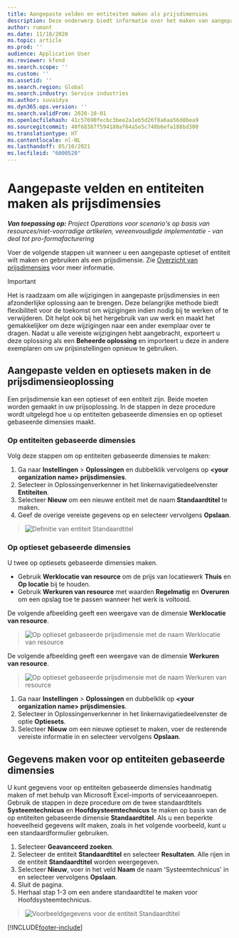 ```yaml
---
title: Aangepaste velden en entiteiten maken als prijsdimensies
description: Deze onderwerp biedt informatie over het maken van aangepaste optiesets of entiteiten.
author: rumant
ms.date: 11/18/2020
ms.topic: article
ms.prod: ''
audience: Application User
ms.reviewer: kfend
ms.search.scope: ''
ms.custom: ''
ms.assetid: ''
ms.search.region: Global
ms.search.industry: Service industries
ms.author: suvaidya
ms.dyn365.ops.version: ''
ms.search.validFrom: 2020-10-01
ms.openlocfilehash: 41c57690fecbc3bee2a1eb5d26f8a6aa56d8bea9
ms.sourcegitcommit: 40f68387f594180af64a5e5c748b6efa188bd300
ms.translationtype: HT
ms.contentlocale: nl-NL
ms.lasthandoff: 05/10/2021
ms.locfileid: "6000520"
---
```

# <a name="create-custom-fields-and-entities-as-pricing-dimensions"></a>Aangepaste velden en entiteiten maken als prijsdimensies

_**Van toepassing op:** Project Operations voor scenario's op basis van resources/niet-voorradige artikelen, vereenvoudigde implementatie - van deal tot pro-formafacturering_

Voer de volgende stappen uit wanneer u een aangepaste optieset of entiteit wilt maken en gebruiken als een prijsdimensie. Zie [Overzicht van prijsdimensies](pricing-dimensions-overview.md) voor meer informatie.  

> [!IMPORTANT]
> Het is raadzaam om alle wijzigingen in aangepaste prijsdimensies in een afzonderlijke oplossing aan te brengen. Deze belangrijke methode biedt flexibiliteit voor de toekomst om wijzigingen indien nodig bij te werken of te verwijderen. Dit helpt ook bij het hergebruik van uw werk en maakt het gemakkelijker om deze wijzigingen naar een ander exemplaar over te dragen. Nadat u alle vereiste wijzigingen hebt aangebracht, exporteert u deze oplossing als een **Beheerde oplossing** en importeert u deze in andere exemplaren om uw prijsinstellingen opnieuw te gebruiken.

  
## <a name="create-custom-fields-and-option-sets-in-the-pricing-dimension-solution"></a>Aangepaste velden en optiesets maken in de prijsdimensieoplossing

Een prijsdimensie kan een optieset of een entiteit zijn. Beide moeten worden gemaakt in uw prijsoplossing. In de stappen in deze procedure wordt uitgelegd hoe u op entiteiten gebaseerde dimensies en op optieset gebaseerde dimensies maakt.

### <a name="entity-based-dimensions"></a>Op entiteiten gebaseerde dimensies
Volg deze stappen om op entiteiten gebaseerde dimensies te maken:

1. Ga naar **Instellingen** > **Oplossingen** en dubbelklik vervolgens op **\<your organization name> prijsdimensies**.
2. Selecteer in Oplossingenverkenner in het linkernavigatiedeelvenster **Entiteiten**.
3. Selecteer **Nieuw** om een nieuwe entiteit met de naam **Standaardtitel** te maken. 
4. Geef de overige vereiste gegevens op en selecteer vervolgens **Opslaan**.

> ![Definitie van entiteit Standaardtitel](media/Standard-Title-entity-definition.png)

### <a name="option-set-based-dimensions"></a>Op optieset gebaseerde dimensies 
U twee op optiesets gebaseerde dimensies maken. 

- Gebruik **Werklocatie van resource** om de prijs van locatiewerk **Thuis** en **Op locatie** bij te houden. 
- Gebruik **Werkuren van resource** met waarden **Regelmatig** en **Overuren** om een opslag toe te passen wanneer het werk is voltooid.

De volgende afbeelding geeft een weergave van de dimensie **Werklocatie van resource**. 

> ![Op optieset gebaseerde prijsdimensie met de naam Werklocatie van resource](media/Option-set-PD-called-Resource-Work-Location.png)

De volgende afbeelding geeft een weergave van de dimensie **Werkuren van resource**. 

> ![Op optieset gebaseerde prijsdimensie met de naam Werkuren van resource](media/Option-set-PD-called-Resource-Work-Hours.png)

1. Ga naar **Instellingen** > **Oplossingen** en dubbelklik op **\<your organization name> prijsdimensies**. 
2. Selecteer in Oplossingenverkenner in het linkernavigatiedeelvenster de optie **Optiesets**. 
3. Selecteer **Nieuw** om een nieuwe optieset te maken, voer de resterende vereiste informatie in en selecteer vervolgens **Opslaan**.

## <a name="create-data-for-entity-based-dimensions"></a>Gegevens maken voor op entiteiten gebaseerde dimensies

U kunt gegevens voor op entiteiten gebaseerde dimensies handmatig maken of met behulp van Microsoft Excel-imports of serviceaanroepen. Gebruik de stappen in deze procedure om de twee standaardtitels **Systeemtechnicus** en **Hoofdsysteemtechnicus** te maken op basis van de op entiteiten gebaseerde dimensie **Standaardtitel**. Als u een beperkte hoeveelheid gegevens wilt maken, zoals in het volgende voorbeeld, kunt u een standaardformulier gebruiken.

1. Selecteer **Geavanceerd zoeken**.
2. Selecteer de entiteit **Standaardtitel** en selecteer **Resultaten**. Alle rijen in de entiteit **Standaardtitel** worden weergegeven.
3. Selecteer **Nieuw**, voer in het veld **Naam** de naam 'Systeemtechnicus' in en selecteer vervolgens **Opslaan**.
4. Sluit de pagina. 
5. Herhaal stap 1-3 om een andere standaardtitel te maken voor Hoofdsysteemtechnicus.

> ![Voorbeeldgegevens voor de entiteit Standaardtitel](media/ST-data.png)


[!INCLUDE[footer-include](../includes/footer-banner.md)]